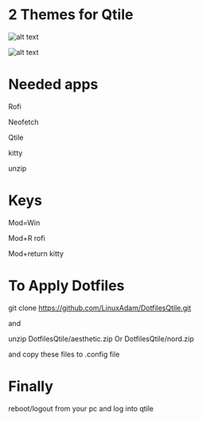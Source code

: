 # 2 Themes for Qtile


![alt text](https://media.discordapp.net/attachments/866973615475392522/1050433164931235860/Ekran_Goruntusu_-_2022-12-08_18-20-09.png?width=736&height=414)

![alt text](https://media.discordapp.net/attachments/866973615475392522/1050432831794462834/nord.png?width=736&height=414)



# Needed apps
Rofi

Neofetch

Qtile

kitty

unzip

# Keys
Mod=Win

Mod+R rofi

Mod+return kitty

# To Apply Dotfiles 

git clone https://github.com/LinuxAdam/DotfilesQtile.git

and

unzip DotfilesQtile/aesthetic.zip Or DotfilesQtile/nord.zip

and copy these files to .config file 

# Finally

reboot/logout from your pc and log into qtile
